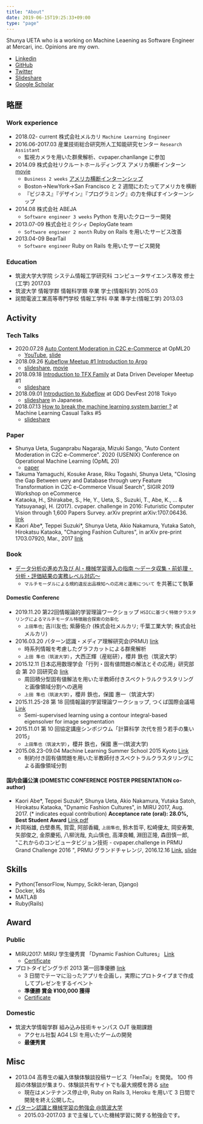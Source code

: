 ```yaml
---
title: "About"
date: 2019-06-15T19:25:33+09:00
type: "page"
---
```


Shunya UETA who is a working on Machine Leaening as Software Engineer at Mercari, inc. Opinions are my own.

- [Linkedin](https://www.linkedin.com/in/shunya-ueta-2a0b96a4/)
- [GitHub](https://github.com/hurutoriya)
- [Twitter](https://twitter.com/hurutoriya)
- [Slideshare](http://www.slideshare.net/shunyaueta)
- [Google Scholar](https://scholar.google.com.au/citations?hl=en&user=ghbIA8gAAAAJ)

## 略歴

### Work experience

- 2018.02- current 株式会社メルカリ `Machine Learning Engineer`
- 2016.06-2017.03 産業技術総合研究所人工知能研究センター `Research Assistant`
  - 監視カメラを用いた群衆解析、cvpaper.chanllange に参加
- 2014.09 株式会社リクルートホールディングス アメリカ横断インターン [movie](https://www.youtube.com/watch?v=r_r-Ww2Wuak)
  - `Business 2 weeks` [アメリカ横断インターンシップ](http://recruit-jinji.jp/growthhackinus2014/report/)
  - Boston→NewYork→San Francisco と 2 週間にわたってアメリカを横断
  - 『ビジネス』『デザイン』『プログラミング』の力を伸ばすインターンシップ
- 2014.08 株式会社 ABEJA
  - `Software engineer 3 weeks` Python を用いたクローラー開発
- 2013.07-09 株式会社ミクシィ DeployGate team
  - `Software engineer 2 month` Ruby on Rails を用いたサービス改善
- 2013.04-09 BearTail
  - `Software engineer` Ruby on Rails を用いたサービス開発

### Education

- 筑波大学大学院 システム情報工学研究科 コンピュータサイエンス専攻 修士(工学) 2017.03
- 筑波大学 情報学群 情報科学類 卒業 学士(情報科学) 2015.03
- 詫間電波工業高等専門学校 情報工学科 卒業 準学士(情報工学) 2013.03

## Activity

### Tech Talks

- 2020.07.28 [Auto Content Moderation in C2C e-Commerce](https://www.usenix.org/conference/opml20/presentation/ueta) at OpML20
  - [YouTube](https://www.youtube.com/watch?v=_rvEcH_zyt4), [slide](https://www.slideshare.net/shunyaueta/auto-content-moderation-in-c2c-ecommerce)
- 2018.09.26 [Kubeflow Meetup #1 Introduction to Argo](https://crash.academy/video/343/1671)
  - [slideshare](https://www.slideshare.net/shunyaueta/introduction-to-argo-116672516), [movie](https://crash.academy/video/343/1671)
- 2018.09.18 [Introduction to TFX Family](https://d3m.connpass.com/event/98934/) at Data Driven Developer Meetup #1
  - [slideshare](https://www.slideshare.net/shunyaueta/introduction-to-tfx-tfdvtfttfma)
- 2018.09.01 [Introduction to Kubeflow](https://tokyo2018.gdgjapan.org/ml) at GDG DevFest 2018 Tokyo
  - [slideshare](https://www.slideshare.net/shunyaueta/kubeflow-devfest18) in Japanese.
- 2018.07.13 [How to break the machine learning system barrier ?](https://mlct.connpass.com/event/88797/) at Machine Learning Casual Talks #5
  - [slideshare](https://www.slideshare.net/shunyaueta/how-to-break-the-machine-learning-system-barrier)

### Paper

- Shunya Ueta, Suganprabu Nagaraja, Mizuki Sango, "Auto Content Moderation in C2C e-Commerce". 2020 {USENIX} Conference on Operational Machine Learning (OpML 20)
  - [paper](https://www.usenix.org/conference/opml20/presentation/ueta)
- Takuma Yamaguchi, Kosuke Arase, Riku Togashi, Shunya Ueta, "Closing the Gap Between uery and Database through uery Feature Transformation in C2C e-Commerce Visual Search", SIGIR 2019 Workshop on eCommerce
- Kataoka, H., Shirakabe, S., He, Y., Ueta, S., Suzuki, T., Abe, K., ... & Yatsuyanagi, H. (2017). cvpaper. challenge in 2016: Futuristic Computer Vision through 1,600 Papers Survey. arXiv preprint arXiv:1707.06436. [link](https://arxiv.org/abs/1707.06436)
- Kaori Abe*, Teppei Suzuki*, Shunya Ueta, Akio Nakamura, Yutaka Satoh, Hirokatsu Kataoka, "Changing Fashion Cultures", in arXiv pre-print 1703.07920, Mar., 2017 [link](https://arxiv.org/abs/1703.07920)

### Book

- [データ分析の進め方及び AI・機械学習導入の指南 ～データ収集・前処理・分析・評価結果の実務レベル対応～](https://johokiko.co.jp/publishing/BC200701.php)
  - `マルチモーダルによる規約違反出品検知への応用と運用について` を共著にて執筆

#### Domestic Conferenc

- 2019.11.20 第22回情報論的学習理論ワークショップ `HSICに基づく特徴クラスタリングによるマルチモーダル特徴融合探索の効率化`
  - `上田隼也`; 吉川友也; 紫藤佑介 (株式会社メルカリ; 千葉工業大学; 株式会社メルカリ)
- 2016.03.20 パターン認識・メディア理解研究会(PRMU) [link](http://www.ieice.org/ken/program/index.php?tgs_regid=9a7e703943e8fb9c067017e6f0f0b4062afeda7d4739e7050b48a25961229a2a&lang=)
  - 時系列情報を考慮したグラフカットによる群衆解析
  - `上田 隼也（筑波大学）`，大西正輝（産総研），櫻井 鉄也（筑波大学）
- 2015.12.11 日本応用数理学会「行列・固有値問題の解法とその応用」研究部会 第 20 回研究会 [link](http://na.cs.tsukuba.ac.jp/mepa/?page_id=1024)
  - 周回積分型固有値解法を用いた半教師付きスペクトラルクラスタリングと画像領域分割への適用
  - `上田 隼也（筑波大学）`，櫻井 鉄也，保國 惠一（筑波大学）
- 2015.11.25-28 第 18 回情報論的学習理論ワークショップ, つくば国際会議場 [Link](http://ibisml.org/ibis2015/poster1/)
  - Semi-supervised learning using a contour integral-based eigensolver for image segmentation
- 2015.11.01 第 10 回協定講座シンポジウム「計算科学 次代を担う若手の集い 2015」
  - `上田隼也（筑波大学）`，櫻井 鉄也，保國 惠一(筑波大学)
- 2015.08.23-09.04 Machine Learning Summer School 2015 Kyoto [Link](http://www.iip.ist.i.kyoto-u.ac.jp/mlss15/doku.php?id=mlss)
  - 制約付き固有値問題を用いた半教師付きスペクトラルクラスタリングによる画像領域分割

#### 国内会議公演 (DOMESTIC CONFERENCE POSTER PRESENTATION co-author)

- Kaori Abe*, Teppei Suzuki*, Shunya Ueta, Akio Nakamura, Yutaka Satoh, Hirokatsu Kataoka, "Dynamic Fashion Cultures", in MIRU 2017, Aug. 2017. (\* indicates equal contribution) **Acceptance rate (oral): 28.0%, Best Student Award** [Link](http://cvim.ipsj.or.jp/MIRU2017/index.php?id=technical-program),[pdf](https://arxiv.org/abs/1703.07920)
- 片岡裕雄, 白壁奏馬, 賀雲, 阿部香織, `上田隼也`, 鈴木哲平, 松崎優太, 岡安寿繁, 矢部俊之, 金原慶拓, 八柳洸哉, 丸山慎也, 高澤良輔, 淵田正隆, 森田慎一郎, "これからのコンピュータビジョン技術 - cvpaper.challenge in PRMU Grand Challenge 2016 ", PRMU グランドチャレンジ, 2016.12.16 [Link](http://www.ieice.org/ken/paper/20161216pbnj/), [slide](http://www.slideshare.net/cvpaperchallenge/cvpaperchallenge-in-prmu-grand-challenge-2016-prmu-201612)

## Skills

- Python(TensorFlow, Numpy, Scikit-leran, Django)
- Docker, k8s
- MATLAB
- Ruby(Rails)

## Award

### Public

- MIRU2017: MIRU 学生優秀賞 「Dynamic Fashion Cultures」 [Link](http://cvim.ipsj.or.jp/MIRU2017/index.php?id=awards)
  - [Certificate](https://photos.app.goo.gl/kC7D8UD6O2uvjmbt2)
- プロトタイピングラボ 2013 第一回準優勝 [link](https://klabint.wordpress.com/2013/08/22/ptlab2013-1-day3-2/)
  - 3 日間でテーマに沿ったアプリを企画し，実際にプロトタイプまで作成してプレゼンをするイベント
  - **準優勝 賞金 ¥100,000 獲得**
  - [Certificate](https://photos.app.goo.gl/1W9Jgp2O7PWuSdVr1)

### Domestic

- 筑波大学情報学群 組み込み技術キャンパス OJT 後期課題
  - アクセル社製 AG4 LSI を用いたゲームの開発
  - **最優秀賞**

## Misc

- 2013.04 高専生の編入体験体験談投稿サービス「HenTai」を開発。 100 件超の体験談が集まり、体験談共有サイトでも最大規模を誇る [site](http://kosen.herokuapp.com/)
  - 現在はメンテナンス停止中, Ruby on Rails 3, Heroku を用いて 3 日間で開発を終え公開した。
- [パターン認識と機械学習の勉強会 @筑波大学](http://prml-seminar.github.io/)
  - 2015.03-2017.03 まで主催していた機械学習に関する勉強会です。

